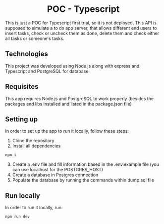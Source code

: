 <h1 align="center">POC - Typescript</h1>

This is just a POC for Typescript first trial, so it is not deployed. This API is supposed to simulate a to do app server, that allows different end users to insert tasks, check or uncheck them as done, delete them and check either all tasks or someone's tasks.

## Technologies

This project was developed using Node.js along with express and Typescript and PostgreSQL for database

## Requisites

This app requires Node.js and PostgreSQL to work properly (besides the packages and libs installed and listed in the package.json file)

## Setting up

In order to set up the app to run it locally, follow these steps:

1. Clone the repository
2. Install all dependencies 

```bash
npm i
```

3. Create a .env file and fill information based in the .env.example file (you can use localhost for the POSTGRES_HOST)
4. Create a database in Postgres connection
5. Populate the database by running the commands within dump.sql file

## Run locally

In order to run it locally, run:

```bash
npm run dev
```